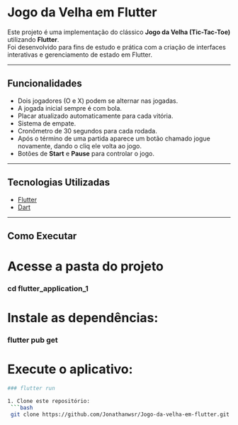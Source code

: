 # Jogo da Velha em Flutter

Este projeto é uma implementação do clássico **Jogo da Velha (Tic-Tac-Toe)** utilizando **Flutter**.  
Foi desenvolvido para fins de estudo e prática com a criação de interfaces interativas e gerenciamento de estado em Flutter.

---

## Funcionalidades

- Dois jogadores (O e X) podem se alternar nas jogadas.  
- A jogada inicial sempre é com bola.  
- Placar atualizado automaticamente para cada vitória.  
- Sistema de empate.  
- Cronômetro de 30 segundos para cada rodada.  
-  Após o término de uma partida aparece um botão chamado jogue novamente, dando o cliq ele volta ao jogo.   
- Botões de **Start** e **Pause** para controlar o jogo.  

---

## Tecnologias Utilizadas

- [Flutter](https://flutter.dev/)  
- [Dart](https://dart.dev/)  


---

## Como Executar

# Acesse a pasta do projeto 

### cd flutter_application_1

# Instale as dependências:

### flutter pub get

# Execute o aplicativo:
  ```bash
### flutter run

1. Clone este repositório:
   ```bash
   git clone https://github.com/Jonathanwsr/Jogo-da-velha-em-flutter.git
